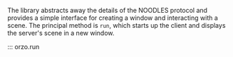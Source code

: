 
The library abstracts away the details of the NOODLES protocol and provides a simple interface for creating a window 
and interacting with a scene. The principal method is `run`, which starts up the client and displays the server's scene
in a new window.

::: orzo.run